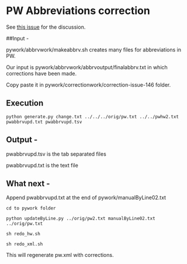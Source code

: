 # PW Abbreviations correction

See [this issue](https://github.com/sanskrit-lexicon/CORRECTIONS/issues/147) for the discussion.

##Input -

pywork/abbrvwork/makeabbrv.sh creates many files for abbreviations in PW.

Our input is pywork/abbrvwork/abbrvoutput/finalabbrv.txt in which corrections have been made.

Copy paste it in pywork/correctionwork/correction-issue-146 folder.

## Execution

`python generate.py change.txt ../../../orig/pw.txt ../../pwhw2.txt pwabbrvupd.txt pwabbrvupd.tsv`

## Output -

pwabbrvupd.tsv is the tab separated files

pwabbrvupd.txt is the text file 

## What next -

Append pwabbrvupd.txt at the end of pywork/manualByLine02.txt

`cd to pywork folder`

`python updateByLine.py ../orig/pw2.txt manualByLine02.txt ../orig/pw.txt`

`sh redo_hw.sh`

`sh redo_xml.sh`

This will regenerate pw.xml with corrections.
